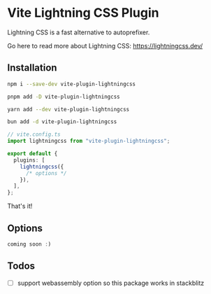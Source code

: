 # Vite Lightning CSS Plugin

Lightning CSS is a fast alternative to autoprefixer.

Go here to read more about Lightning CSS: https://lightningcss.dev/

## Installation

```bash
npm i --save-dev vite-plugin-lightningcss

pnpm add -D vite-plugin-lightningcss

yarn add --dev vite-plugin-lightningcss

bun add -d vite-plugin-lightningcss
```

```ts
// vite.config.ts
import lightningcss from "vite-plugin-lightningcss";

export default {
  plugins: [
    lightningcss({
      /* options */
    }),
  ],
};
```

That's it!

## Options

```ts
coming soon :)
```

## Todos

- [ ] support webassembly option so this package works in stackblitz
